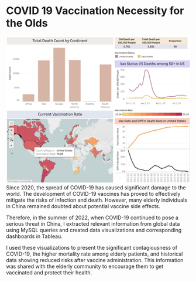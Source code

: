 # COVID 19 Vaccination Necessity for the Olds
![screenshot](https://github.com/HiddenS1/COVID-19-Vaccination-Necessity-for-the-Olds/blob/main/Dashboard.jpg)
Since 2020, the spread of COVID-19 has caused significant damage to the world. The development of COVID-19 vaccines has proved to effectively mitigate the risks of infection and death. However, many elderly individuals in China remained doubted about potential vaccine side effects. 

Therefore, in the summer of 2022, when COVID-19 continued to pose a serious threat in China, I extracted relevant information from global data using MySQL queries and created data visualizations and corresponding dashboards in Tableau. 

I used these visualizations to present the significant contagiousness of COVID-19, the higher mortality rate among elderly patients, and historical data showing reduced risks after vaccine administration. This information was shared with the elderly community to encourage them to get vaccinated and protect their health.
